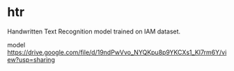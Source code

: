 # htr
Handwritten Text Recognition model trained on IAM dataset.

model https://drive.google.com/file/d/19ndPwVvo_NYQKpu8p9YKCXs1_KI7rm6Y/view?usp=sharing
